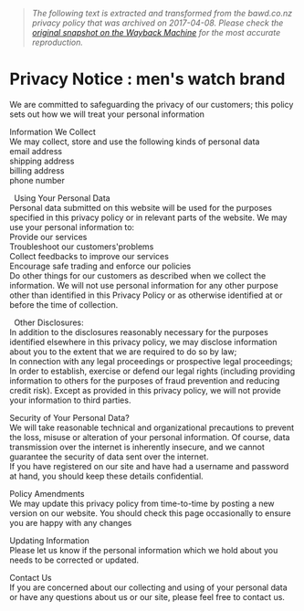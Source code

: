 > *The following text is extracted and transformed from the bawd.co.nz privacy policy that was archived on 2017-04-08. Please check the [original snapshot on the Wayback Machine](https://web.archive.org/web/20170408134251id_/http%3A//www.bawd.co.nz/privacy.html) for the most accurate reproduction.*

# Privacy Notice : men's watch brand

We are committed to safeguarding the privacy of our customers; this policy sets out how we will treat your personal information

Information We Collect  
We may collect, store and use the following kinds of personal data  
email address  
shipping address  
billing address  
phone number

  Using Your Personal Data  
Personal data submitted on this website will be used for the purposes specified in this privacy policy or in relevant parts of the website. We may use your personal information to:   
Provide our services  
Troubleshoot our customers'problems  
Collect feedbacks to improve our services  
Encourage safe trading and enforce our policies  
Do other things for our customers as described when we collect the information. We will not use personal information for any other purpose other than identified in this Privacy Policy or as otherwise identified at or before the time of collection. 

  Other Disclosures:   
In addition to the disclosures reasonably necessary for the purposes identified elsewhere in this privacy policy, we may disclose information about you to the extent that we are required to do so by law;   
In connection with any legal proceedings or prospective legal proceedings; In order to establish, exercise or defend our legal rights (including providing information to others for the purposes of fraud prevention and reducing credit risk). Except as provided in this privacy policy, we will not provide your information to third parties. 

Security of Your Personal Data?   
We will take reasonable technical and organizational precautions to prevent the loss, misuse or alteration of your personal information. Of course, data transmission over the internet is inherently insecure, and we cannot guarantee the security of data sent over the internet.   
If you have registered on our site and have had a username and password at hand, you should keep these details confidential. 

Policy Amendments  
We may update this privacy policy from time-to-time by posting a new version on our website. You should check this page occasionally to ensure you are happy with any changes

Updating Information  
Please let us know if the personal information which we hold about you needs to be corrected or updated. 

Contact Us  
If you are concerned about our collecting and using of your personal data or have any questions about us or our site, please feel free to contact us.
